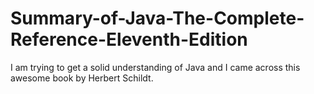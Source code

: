 # Summary-of-Java-The-Complete-Reference-Eleventh-Edition
I am trying to get a solid understanding of Java and I came across this awesome book by Herbert Schildt.
